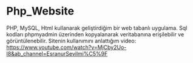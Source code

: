 # Php_Website
PHP, MySQL, Html kullanarak geliştirdiğim bir web tabanlı uygulama. Sql kodları phpmyadmin üzerinden kopyalanarak veritabanına erişilebilir ve görüntülenebilir.
Sitenin kullanımını anlattığım video: https://www.youtube.com/watch?v=MjCby2Uo-I8&ab_channel=EsranurSevilmi%C5%9F
